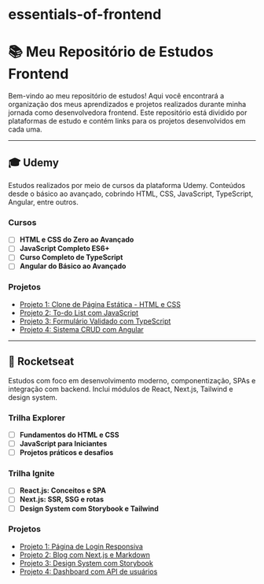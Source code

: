# essentials-of-frontend

# 📚 Meu Repositório de Estudos Frontend

Bem-vindo ao meu repositório de estudos! Aqui você encontrará a organização dos meus aprendizados e projetos realizados durante minha jornada como desenvolvedora frontend. Este repositório está dividido por plataformas de estudo e contém links para os projetos desenvolvidos em cada uma.

---

## 🎓 Udemy

Estudos realizados por meio de cursos da plataforma Udemy. Conteúdos desde o básico ao avançado, cobrindo HTML, CSS, JavaScript, TypeScript, Angular, entre outros.

### Cursos
- [ ] **HTML e CSS do Zero ao Avançado**
- [ ] **JavaScript Completo ES6+**
- [ ] **Curso Completo de TypeScript**
- [ ] **Angular do Básico ao Avançado**

### Projetos
- [Projeto 1: Clone de Página Estática - HTML e CSS](#em-breve)
- [Projeto 2: To-do List com JavaScript](#em-breve)
- [Projeto 3: Formulário Validado com TypeScript](#em-breve)
- [Projeto 4: Sistema CRUD com Angular](#em-breve)

---

## 🚀 Rocketseat

Estudos com foco em desenvolvimento moderno, componentização, SPAs e integração com backend. Inclui módulos de React, Next.js, Tailwind e design system.

### Trilha Explorer
- [ ] **Fundamentos do HTML e CSS**
- [ ] **JavaScript para Iniciantes**
- [ ] **Projetos práticos e desafios**

### Trilha Ignite
- [ ] **React.js: Conceitos e SPA**
- [ ] **Next.js: SSR, SSG e rotas**
- [ ] **Design System com Storybook e Tailwind**

### Projetos
- [Projeto 1: Página de Login Responsiva](#em-breve)
- [Projeto 2: Blog com Next.js e Markdown](#em-breve)
- [Projeto 3: Design System com Storybook](#em-breve)
- [Projeto 4: Dashboard com API de usuários](#em-breve)



